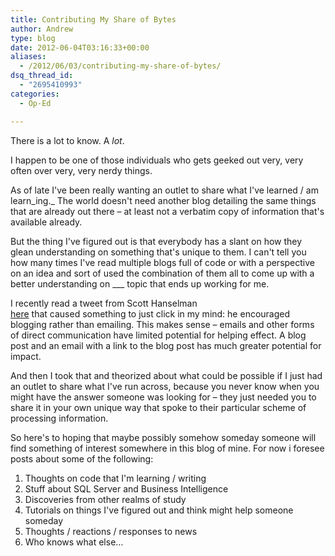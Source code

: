 ```yaml
---
title: Contributing My Share of Bytes
author: Andrew
type: blog
date: 2012-06-04T03:16:33+00:00
aliases:
  - /2012/06/03/contributing-my-share-of-bytes/
dsq_thread_id:
  - "2695410993"
categories:
  - Op-Ed

---
```

There is a lot to know. A _lot_.

I happen to be one of those individuals who gets geeked out very, very often over very, very nerdy things.

As of late I've been really wanting an outlet to share what I've learned / am learn_ing._ The world doesn't need another blog detailing the same things that are already out there – at least not a verbatim copy of information that's available already.

But the thing I've figured out is that everybody has a slant on how they glean understanding on something that's unique to them. I can't tell you how many times I've read multiple blogs full of code or with a perspective on an idea and sort of used the combination of them all to come up with a better understanding on \___ topic that ends up working for me.

I recently read a tweet from Scott Hanselman  
[here][1] that caused something to just click in my mind: he encouraged blogging rather than emailing. This makes sense – emails and other forms of direct communication have limited potential for helping effect. A blog post and an email with a link to the blog post has much greater potential for impact.

And then I took that and theorized about what could be possible if I just had an outlet to share what I've run across, because you never know when you might have the answer someone was looking for – they just needed you to share it in your own unique way that spoke to their particular scheme of processing information.

So here's to hoping that maybe possibly somehow someday someone will find something of interest somewhere in this blog of mine. For now i foresee posts about some of the following:

  1. Thoughts on code that I'm learning / writing
  2. Stuff about SQL Server and Business Intelligence
  3. Discoveries from other realms of study
  4. Tutorials on things I've figured out and think might help someone someday
  5. Thoughts / reactions / responses to news
  6. Who knows what else&#8230;

 [1]: https://twitter.com/shanselman/status/208607212594147328
